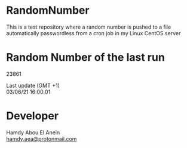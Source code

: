 # RandomNumber    
This is a test repository where a random number is pushed to a file automatically passwordless from a cron job in my Linux CentOS server    
# Random Number of the last run   
23861
      
Last update (GMT +1)    
03/06/21 16:00:01
# Developer    
Hamdy Abou El Anein   
hamdy.aea@protonmail.com
